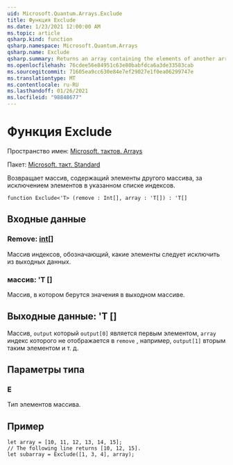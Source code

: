 ```yaml
---
uid: Microsoft.Quantum.Arrays.Exclude
title: Функция Exclude
ms.date: 1/23/2021 12:00:00 AM
ms.topic: article
qsharp.kind: function
qsharp.namespace: Microsoft.Quantum.Arrays
qsharp.name: Exclude
qsharp.summary: Returns an array containing the elements of another array, excluding elements at a given list of indices.
ms.openlocfilehash: 76cdee56e84951c63e80babfdca6a3de33583cab
ms.sourcegitcommit: 71605ea9cc630e84e7ef29027e1f0ea06299747e
ms.translationtype: MT
ms.contentlocale: ru-RU
ms.lasthandoff: 01/26/2021
ms.locfileid: "98848677"
---
```

# <a name="exclude-function"></a>Функция Exclude

Пространство имен: [Microsoft. тактов. Arrays](xref:Microsoft.Quantum.Arrays)

Пакет: [Microsoft. такт. Standard](https://nuget.org/packages/Microsoft.Quantum.Standard)


Возвращает массив, содержащий элементы другого массива, за исключением элементов в указанном списке индексов.

```qsharp
function Exclude<'T> (remove : Int[], array : 'T[]) : 'T[]
```


## <a name="input"></a>Входные данные

### <a name="remove--int"></a>Remove: [int](xref:microsoft.quantum.lang-ref.int)[]

Массив индексов, обозначающий, какие элементы следует исключить из выходных данных.


### <a name="array--t"></a>массив: 'T []

Массив, в котором берутся значения в выходном массиве.



## <a name="output--t"></a>Выходные данные: 'T []

Массив, `output` который `output[0]` является первым элементом, `array` индекс которого не отображается в `remove` , например, `output[1]` вторым таким элементом и т. д.

## <a name="type-parameters"></a>Параметры типа

### <a name="t"></a>Е

Тип элементов массива.

## <a name="example"></a>Пример

```qsharp
let array = [10, 11, 12, 13, 14, 15];
// The following line returns [10, 12, 15].
let subarray = Exclude([1, 3, 4], array);
```